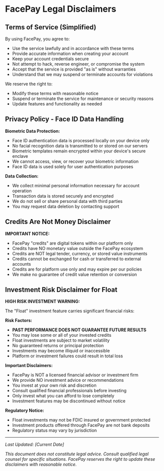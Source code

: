 # FacePay Legal Disclaimers

## Terms of Service (Simplified)

By using FacePay, you agree to:

- Use the service lawfully and in accordance with these terms
- Provide accurate information when creating your account
- Keep your account credentials secure
- Not attempt to hack, reverse engineer, or compromise the system
- Accept that the service is provided "as is" without warranties
- Understand that we may suspend or terminate accounts for violations

We reserve the right to:
- Modify these terms with reasonable notice
- Suspend or terminate the service for maintenance or security reasons
- Update features and functionality as needed

## Privacy Policy - Face ID Data Handling

**Biometric Data Protection:**
- Face ID authentication data is processed locally on your device only
- No facial recognition data is transmitted to or stored on our servers
- Biometric templates remain encrypted within your device's secure enclave
- We cannot access, view, or recover your biometric information
- Face ID data is used solely for user authentication purposes

**Data Collection:**
- We collect minimal personal information necessary for account operation
- Transaction data is stored securely and encrypted
- We do not sell or share personal data with third parties
- You may request data deletion by contacting support

## Credits Are Not Money Disclaimer

**IMPORTANT NOTICE:**
- FacePay "credits" are digital tokens within our platform only
- Credits have NO monetary value outside the FacePay ecosystem
- Credits are NOT legal tender, currency, or stored value instruments
- Credits cannot be exchanged for cash or transferred to external accounts
- Credits are for platform use only and may expire per our policies
- We make no guarantee of credit value retention or conversion

## Investment Risk Disclaimer for Float

**HIGH RISK INVESTMENT WARNING:**

The "Float" investment feature carries significant financial risks:

**Risk Factors:**
- **PAST PERFORMANCE DOES NOT GUARANTEE FUTURE RESULTS**
- You may lose some or all of your invested credits
- Float investments are subject to market volatility
- No guaranteed returns or principal protection
- Investments may become illiquid or inaccessible
- Platform or investment failures could result in total loss

**Important Disclaimers:**
- FacePay is NOT a licensed financial advisor or investment firm
- We provide NO investment advice or recommendations
- You invest at your own risk and discretion
- Consult qualified financial professionals before investing
- Only invest what you can afford to lose completely
- Investment features may be discontinued without notice

**Regulatory Notice:**
- Float investments may not be FDIC insured or government protected
- Investment products offered through FacePay are not bank deposits
- Regulatory status may vary by jurisdiction

---

*Last Updated: [Current Date]*

*This document does not constitute legal advice. Consult qualified legal counsel for specific situations. FacePay reserves the right to update these disclaimers with reasonable notice.*